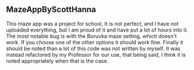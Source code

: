 ## MazeAppByScottHanna
This maze app was a project for school, It is not perfect, and I have not uploaded everything, but I am proud of it and have put a lot of hours into it. The most notable bug is with the Boruvka maze setting, which doesn't work. If you choose one of the other options it should work fine. Finally it should be noted than a lot of this code was not written by myself. It was instead refactored by my Professor for our use, that being said, I think it is noted appropriately when that is the case. 

